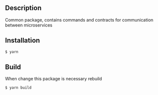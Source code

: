 ## Description

Common package, contains commands and contracts for communication between microservices

## Installation

```bash
$ yarn
```

## Build

When change this package is necessary rebuild

```bash
$ yarn build
```
